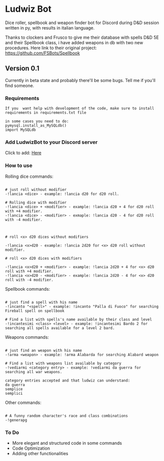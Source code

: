 # Ludwiz Bot

Dice roller, spellbook and weapon finder bot for Discord during D&D session written in py, with results in italian language.

Thanks to clockers and Frusco to give me their database with spells D&D 5E and their Spellbook class, i have added weapons in db with two new procedures.
Here link to their original project: https://github.com/FSBots/Spellbook

## Version 0.1

Currently in beta state and probably there'll be some bugs. Tell me if you'll find someone.

### Requirements

```
If you  want help with development of the code, make sure to install requirements in requirements.txt file

in some cases you need to do:
pymysql.install_as_MySQLdb()
import MySQLdb

```

### Add LudwizBot to your Discord server

Click to add:
[Here](https://discordapp.com/api/oauth2/authorize?client_id=704422717981589624&permissions=67584&scope=bot)

### How to use

Rolling dice commands:
```

# just roll without modifier
-!lancia <dice> - example: !lancia d20 for d20 roll.

# Rolling dice with modifier
-!lancia <dice> + <modifier> - example: !lancia d20 + 4 for d20 roll with +4 modifier.
-!lancia <dice> - <modifier> - exmaple: !lancia d20 - 4 for d20 roll with -4 modifier.



# roll <x> d20 dices without modifiers

-!lancia <x>d20 - example: !lancia 2d20 for <x> d20 roll without modifier.

# roll <x> d20 dices with modifiers

-!lancia <x>d20 + <modifier> - example: !lancia 2d20 + 4 for <x> d20 roll with +4 modifier.
-!lancia <x>d20 - <modifier> - example: !lancia 2d20 - 4 for <x> d20 roll with -4 modifier.
```


Spellbook commands:
```

# just find a spell with his name
-!incanto "<spell>" - example: !incanto "Palla di Fuoco" for searching Fireball spell on spellbook

# Find a list with spells's name available by their class and level
-!incantesimi <class> <level> - example: !incantesimi Bardo 2 for searching all spells available for a level 2 bard.

```

Weapons commands:
```

# just find an weapon with his name
-!arma <weapon> - example: !arma Alabarda for searching Alabard weapon

# Find a list with weapons list available by category
-!vediarmi <category entry> - example: !vediarmi da guerra for searching all war weapons.

category entries accepted and that ludwiz can understand:
da guerra
semplice
semplici

```
Other commands:
```

# A funny random character's race and class combinations
-!generapg

```

### To Do

- More elegant and structured code in some commands
- Code Optimization
- Adding other functionalities



